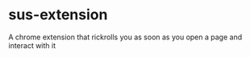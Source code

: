 # sus-extension
A chrome extension that rickrolls you as soon as you open a page and interact with it
